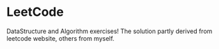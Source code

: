 # LeetCode
DataStructure and Algorithm exercises!
The solution partly derived from leetcode website, others from myself.

